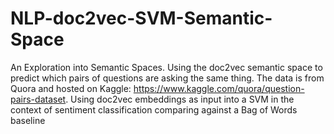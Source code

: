 # NLP-doc2vec-SVM-Semantic-Space
An Exploration into Semantic Spaces. Using the doc2vec semantic space to predict which pairs of questions are asking the same thing. The data is from Quora and hosted on Kaggle: https://www.kaggle.com/quora/question-pairs-dataset. Using doc2vec embeddings as input into a SVM in the context of sentiment classification comparing against a Bag of Words baseline
